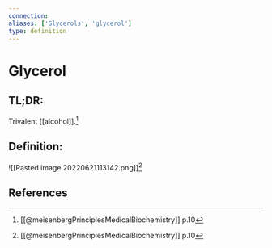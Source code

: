 ```yaml
---
connection:
aliases: ['Glycerols', 'glycerol']
type: definition
---
```


# Glycerol

## TL;DR:
Trivalent [[alcohol]].[^1]

## Definition:
![[Pasted image 20220621113142.png]][^1]

## References

[^1]: [[@meisenbergPrinciplesMedicalBiochemistry]] p.10